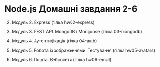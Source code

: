 # Node.js Домашні завдання 2-6

2. Модуль 2. Express (гілка hw02-express)

3. Модуль 3. REST API. MongoDB і Mongoose (гілка 03-mongodb)

4. Модуль 4. Аутентифікація (гілка 04-auth)

5. Модуль 5. Робота із зображеннями. Тестування (гілка hw05-avatars)

6. Модуль 6. Пошта. Вебсокети (гілка hw06-email)
